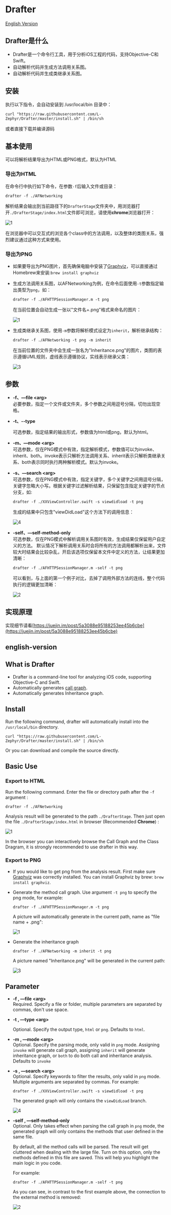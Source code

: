 # Drafter
[English Version](#english-version)

## Drafter是什么

- Drafter是一个命令行工具，用于分析iOS工程的代码，支持Objective-C和Swift。
- 自动解析代码并生成方法调用关系图。
- 自动解析代码并生成类继承关系图。

## 安装

执行以下指令，会自动安装到 /usr/local/bin 目录中：

```shell
curl "https://raw.githubusercontent.com/L-Zephyr/Drafter/master/install.sh" | /bin/sh
```
或者直接下载并编译源码

## 基本使用

可以将解析结果导出为HTML或PNG格式，默认为HTML

### 导出为HTML

在命令行中执行如下命令，在参数`-f`后输入文件或目录：

```shell
drafter -f ./AFNetworking
```

解析结果会输出到当前路径下的`DrafterStage`文件夹中，用浏览器打开`./DrafterStage/index.html`文件即可浏览，请使用**chrome**浏览器打开：

![1](./.res/5.png)

在浏览器中可以交互式的浏览各个class中的方法调用，以及整体的类图关系，强烈建议通过这种方式来使用。

### 导出为PNG

- 如果要导出为PNG图片，首先确保电脑中安装了[Graphviz](http://www.graphviz.org/Download_macos.php)，可以直接通过Homebrew来安装:`brew install graphviz`

- 生成方法调用关系图，以AFNetworking为例，在命令后面使用`-t`参数指定输出类型为`png`，如：

  ```shell
  drafter -f ./AFHTTPSessionManager.m -t png
  ```

  在当前位置会自动生成一张以"文件名+.png"格式来命名的图片：

  ![1](./.res/1.png)

- 生成类继承关系图，使用`-m`参数将解析模式设定为`inherit`，解析继承结构：

  ```shell
  drafter -f ./AFNetworking -t png -m inherit
  ```
  在当前位置的文件夹中会生成一张名为"Inheritance.png"的图片，类图的表示遵循UML规则，虚线表示遵循协议，实线表示继承父类：

  ![3](./.res/3.png)

## 参数

- **-f、—file \<arg>**   
  必要参数，指定一个文件或文件夹，多个参数之间用逗号分隔，切勿出现空格。

- **-t、--type**  

  可选参数，指定结果的输出形式，参数值为html或png，默认为html。

- **-m、—mode \<arg>**  
  可选参数，仅在PNG模式中有效，指定解析模式，参数值可以为invoke、inherit、both。invoke表示只解析方法调用关系、inherit表示只解析类继承关系、both表示同时执行两种解析模式。默认为invoke。

- **-s、—search \<arg>**  
  可选参数，仅在PNG模式中有效，指定关键字，多个关键字之间用逗号分隔，关键字忽略大小写。根据关键字过滤解析结果，只保留包含指定关键字的节点分支，如:

  ```shell
  drafter -f ./XXViewController.swift -s viewdidload -t png
  ```

  生成的结果中只包含"viewDidLoad"这个方法下的调用信息：

  ![4](./.res/4.png)

- **-self、—self-method-only**  
  可选参数，仅在PNG模式中解析调用关系图时有效，生成结果仅保留用户自定义的方法。
  默认情况下解析调用关系时会将所有的方法调用都解析出来，文件较大时结果会比较杂乱，开启该选项仅保留本文件中定义的方法，让结果更加清晰：

  ```shell
  drafter -f ./AFHTTPSessionManager.m -self -t png
  ```

  可以看到，与上面的第一个例子对比，去掉了调用外部方法的连线，整个代码执行的逻辑更加清晰：

  ![2](./.res/2.png)

## 实现原理

实现细节请看[https://juejin.im/post/5a3088e95188253ee45b6cbe](https://juejin.im/post/5a3088e95188253ee45b6cbe)



## english-version

## What is Drafter

- Drafter is a command-line tool for analyzing iOS code, supporting Objective-C and Swift.
- Automatically generates [call graph](https://en.wikipedia.org/wiki/Call_graph).
- Automatically generates Inheritance graph.

## Install

Run the following command, drafter will automatically install into the `/usr/local/bin` directory.

```shell
curl "https://raw.githubusercontent.com/L-Zephyr/Drafter/master/install.sh" | /bin/sh
```
Or you can download and compile the source directly.

## Basic Use

### Export to HTML

Run the following command. Enter the file or directory path after the `-f` argument :

```shell
drafter -f ./AFNetworking
```

Analysis result will be generated to the path `./DrafterStage`. Then just open the file `./DrafterStage/index.html` in browser (Recommended **Chrome**) :

![1](./.res/5.png)

In the browser you can interactively browse the Call Graph and the Class Dragram, it is strongly recommended to use drafter in this way.

### Export to PNG

- If you would like to get png from the analysis result. First make sure [Graphviz](http://www.graphviz.org/Download_macos.php) was correctly installed. You can install Graphviz by brew: `brew install graphviz`.

- Generate the method call graph. Use argument `-t png` to specify the png mode, for example:

  ```shell
  drafter -f ./AFHTTPSessionManager.m -t png
  ```

  A picture will automatically generate in the current path, name as "file name + .png": 

  ![1](./.res/1.png)

- Generate the inheritance graph

  ```shell
  drafter -f ./AFNetworking -m inherit -t png
  ```
  A picture named "Inheritance.png" will be generated in the current path:

  ![3](./.res/3.png)

## Parameter

- **-f , —file \<arg>**   
  Required. Specify a file or folder, multiple parameters are separated by commas, don't use space.

- **-t , —type \<arg>**  

  Optional. Specify the output type, `html` or `png`. Defaults to `html`.

- **-m , —mode \<arg>**  
  Optional. Specify the parsing mode, only valid in `png` mode. Assigning `invoke` will generate call graph, assigning `inherit` will generate inheritance graph, or `both` to do both call and inheritance analysis. Defaults to `invoke`

- **-s , —search \<arg>**  
  Optional. Specify  keywords to filter the results, only valid in `png` mode. Multiple arguments are separated by commas. 
  For example:

  ```shell
  drafter -f ./XXViewController.swift -s viewdidload -t png
  ```

  The generated graph will only contains the  `viewDidLoad` branch.

  ![4](./.res/4.png)

- **-self , —self-method-only**  
  Optional. Only takes effect when parsing the call graph in `png` mode, the generated graph will only contains the methods that user defined in the same file. 

  By default, all the method calls will be parsed. The result will get cluttered when dealing with the large file. Turn on this option, only the methods defined in this file are saved. This will help you highlight the main logic in you code.

  For example:

  ```shell
  drafter -f ./AFHTTPSessionManager.m -self -t png
  ```

  As you can see, in contrast to the first example above, the connection to the external method is removed:

  ![2](./.res/2.png)

